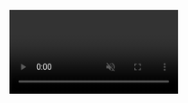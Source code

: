 <script src="https://cdn.bootcss.com/flv.js/1.5.0/flv.min.js"></script>
<video autoplay muted id="videoElement"></video>
<script>
    if (flvjs.isSupported()) {
        var videoElement = document.getElementById('videoElement');
        var flvPlayer = flvjs.createPlayer({
            type: 'flv',
            url: 'http://pogpega.duckdns.org:2727/live/test.flv'
        });
        flvPlayer.attachMediaElement(videoElement);
        flvPlayer.load();
        flvPlayer.play();
    }
</script>